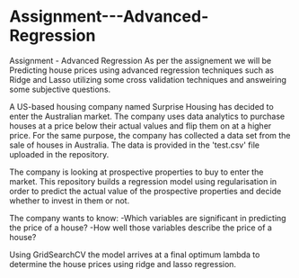 # Assignment---Advanced-Regression
Assignment - Advanced Regression
As per the assignement we will be Predicting house prices using advanced regression techniques such as Ridge and Lasso utilizing some cross validation techniques and answeiring some subjective questions.

A US-based housing company named Surprise Housing has decided to enter the Australian market. The company uses data analytics to purchase houses at a price below their actual values and flip them on at a higher price. For the same purpose, the company has collected a data set from the sale of houses in Australia. The data is provided in the 'test.csv' file uploaded in the repository.

The company is looking at prospective properties to buy to enter the market. This repository builds a regression model using regularisation in order to predict the actual value of the prospective properties and decide whether to invest in them or not.

The company wants to know: -Which variables are significant in predicting the price of a house? -How well those variables describe the price of a house?

Using GridSearchCV the model arrives at a final optimum lambda to determine the house prices using ridge and lasso regression.
